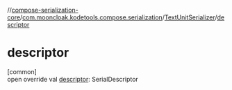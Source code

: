 //[compose-serialization-core](../../../index.md)/[com.mooncloak.kodetools.compose.serialization](../index.md)/[TextUnitSerializer](index.md)/[descriptor](descriptor.md)

# descriptor

[common]\
open override val [descriptor](descriptor.md): SerialDescriptor
